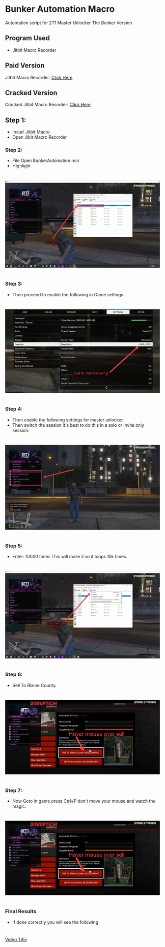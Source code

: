 # Bunker Automation Macro
Automation script for 2T1 Master Unlocker The Bunker Version

## Program Used
- Jitbit Macro Recorder

## Paid Version
Jitbit Macro Recorder: [Click Here](https://www.jitbit.com/macro-recorder/purchase/) 

## Cracked Version
Cracked Jitbit Macro Recorder: [Click Here](https://getintopc.com/softwares/utilities/jitbit-macro-recorder-free-download-1747480/) 


## Step 1:
- Install Jitbit Macro
- Open Jibit Macro Recorder

### Step 2: 
- File Open BunkerAutomation.mcr
- Highlight
#
![Jitbit](./images/Jitbit.png)
#
### Step 3:
- Then proceed to enable the following in Game settings.
#
![settings](./images/yes.png)
#
### Step 4:
- Then enable the following settings for master unlocker.
- Then switch the session it's best to do this in a solo or invite only session.
#
![settings](./images/Step3.png)
#
### Step 5: 
- Enter: 10000 times This will make it so it loops 10k times.
#
![Jitbit](./images/Playx.png)
#
### Step 6:
- Sell To Blaine County.
#
![hover](./images/yayayya.png)
#
### Step 7:
- Now Goto in game press Ctrl+P don't move your mouse and watch the magic.
#
![hover](./images/yayayya.png)
#


### Final Results
- If done correctly you will see the following
#
[Video Title](https://user-images.githubusercontent.com/125618144/219529670-ebb1d94a-a588-43b1-a5e3-ed2f3293e685.mp4)
#


